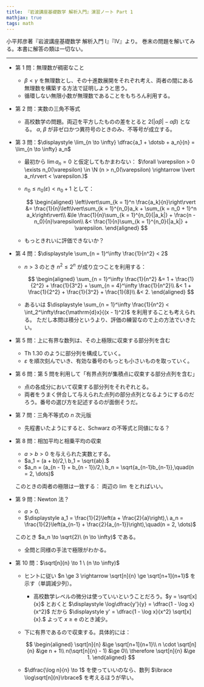 ```yaml
---
title: 『岩波講座基礎数学 解析入門』演習ノート Part 1
mathjax: true
tags: math
---
```


小平邦彦著『岩波講座基礎数学 解析入門 I』『IV』より。
巻末の問題を解いてみる。本書に解答の類は一切ない。

----

* 第 1 問：無理数が稠密なこと
  * $\beta < \gamma$ を無理数とし、その十進数展開をそれぞれ考え、両者の間にある無理数を構築する方法で証明しようと思う。
  * 循環しない無限小数が無理数であることをもちろん利用する。
* 第 2 問：実数の三角不等式
  * 高校数学の問題。両辺を平方したものの差をとると $2(\lvert \alpha\beta\rvert - \alpha\beta)$ となる。
    $\alpha$, $\beta$ が非ゼロかつ異符号のときのみ、不等号が成立する。
* 第 3 問：$\displaystyle \lim_{n \to \infty} \dfrac{a_1 + \dotsb + a_n}{n} = \lim_{n \to \infty} a_n$
  * 最初から $\lim a_n = 0$ と仮定してもかまわない： $\forall \varepsilon > 0 \exists n_0(\varepsilon) \in \N (n > n_0(\varepsilon) \rightarrow \lvert a_n\rvert < \varepsilon.)$
  * $n_0 \le n_0(\varepsilon) < n_0 + 1$ として：

    $$
    \begin{aligned}
    \left\lvert\sum_{k = 1}^n \frac{a_k}{n}\right\rvert
    &= \frac{1}{n}\left\lvert\sum_{k = 1}^{n_0}a_k + \sum_{k = n_0 + 1}^n a_k\right\rvert\\
    &\le \frac{1}{n}\sum_{k = 1}^{n_0}{|a_k|} + \frac{n - n_0}{n}\varepsilon\\
    &< \frac{1}{n}\sum_{k = 1}^{n_0}{|a_k|} + \varepsilon.
    \end{aligned}
    $$

  * もっときれいに評価できないか？
* 第 4 問：$\displaystyle \sum_{n = 1}^\infty \frac{1}{n^2} < 2$
  * $n > 3$ のとき $n^2 \le 2^n$ が成り立つことを利用する：

    $$
    \begin{aligned}
    \sum_{n = 1}^\infty \frac{1}{n^2}
    &= 1 + \frac{1}{2^2} + \frac{1}{3^2} + \sum_{n = 4}^\infty \frac{1}{n^2}\\
    &< 1 + \frac{1}{2^2} + \frac{1}{3^2} + \frac{1}{8}\\
    &< 2.
    \end{aligned}
    $$

  * あるいは $\displaystyle \sum_{n = 1}^\infty \frac{1}{n^2} < \int_2^\infty\frac{\mathrm{d}x}{(x - 1)^2}$ を利用することも考えられる。
    ただし本問は積分というより、評価の練習なので上の方法でいきたい。
* 第 5 問：上に有界な数列は、その上極限に収束する部分列を含む
  * Th 1.30 のように部分列を構成していく。
  * $\varepsilon$ を順次刻んでいき、有効な番号のもっとも小さいものを取っていく。
* 第 6 問：第 5 問を利用して「有界点列が集積点に収束する部分点列を含む」
  * 点の各成分において収束する部分列をそれぞれとる。
  * 両者をうまく併合して与えられた点列の部分点列となるようにするのだろう。番号の選び方を記述するのが面倒そうだ。
* 第 7 問：三角不等式の $n$ 次元版
  * 先程書いたようにすると、Schwarz の不等式と同値になる？
* 第 8 問：相加平均と相乗平均の収束
  * $a > b > 0$ を与えられた実数とする。
  * $a_1 = (a + b)/2,\ b_1 = \sqrt{ab}.$
  * $a_n = (a_{n - 1} + b_{n - 1})/2,\ b_n = \sqrt{a_{n-1}b_{n-1}},\quad(n = 2, \dots)$

  このときの両者の極限は一致する： 両辺の $\lim$ をとればいい。
* 第 9 問：Newton 法？
  * $a > 0.$
  * $\displaystyle a_1 = \frac{1}{2}\left(a + \frac{2}{a}\right),\ a_n = \frac{1}{2}\left(a_{n-1} + \frac{2}{a_{n-1}}\right),\quad(n = 2, \dots)$

  このとき $a_n \to \sqrt{2}\ (n \to \infty)$ である。

  * 全問と同様の手法で極限がわかる。
* 第 10 問：$\sqrt[n]{n} \to 1 \ (n \to \infty)$
  * ヒントに従い $n \ge 3 \rightarrow \sqrt[n]{n} \ge \sqrt[n+1]{n+1}$ を示す（単調減少列）。
    * 高校数学レベルの微分は使っていいということだろう。$y = \sqrt[x]{x}$ とおくと
      $\displaystyle \log\dfrac{y'}{y} = \dfrac{1 - \log x}{x^2}$ だから
      $\displaystyle y' = \dfrac{1 - \log x}{x^2} \sqrt[x]{x}.$ よって $x \ge \mathrm{e}$ のとき減少。
  * 下に有界であるので収束する。具体的には：

    $$
    \begin{aligned}
    \sqrt[n]{n} &\ge \sqrt[n+1]{n+1}\\
    n \cdot \sqrt[n]{n} &\ge n + 1\\
    n(\sqrt[n]{n} - 1) &\ge 0\\
    \therefore \sqrt[n]{n} &\ge 1.
    \end{aligned}
    $$

  * $\dfrac{\log n}{n} \to 1$ を使っていいのなら、数列 $\lbrace \log\sqrt[n]{n}\rbrace$ を考えるほうが早い。
